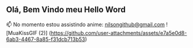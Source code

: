 ## Olá, Bem Vindo meu **Hello Word**

  📫 No momento estou assistindo anime: nilsongithub@gmail.com ![MuaKissGIF (2)] (https://github.com/user-attachments/assets/e7a5e0d8-6ab3-4467-8a85-f31dcb713b53)



<!--
**Nilson-DataScience/Nilson-DataScience** is a ✨ _special_ ✨ repository because its `README.md` (this file) appears on your GitHub profile.

Here are some ideas to get you started:

- 🔭 I’m currently working on ...
- 🌱 I’m currently learning ...
- 👯 I’m looking to collaborate on ...
- 🤔 I’m looking for help with ...
- 💬 Ask me about ...
- 📫 How to reach me: ...
- 😄 Pronouns: ...
- ⚡ Fun fact: ...
-->
